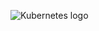 <p align="center">

![Kubernetes logo](https://www.shogan.co.uk/wp-content/uploads/kubernetes-logo-horiz.png)
</p>
